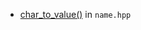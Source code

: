 * [char_to_value()](https://github.com/abhi3700/My_Learning_EOS/blob/master/Programming/utillity/char_to_value.cpp) in `name.hpp`
